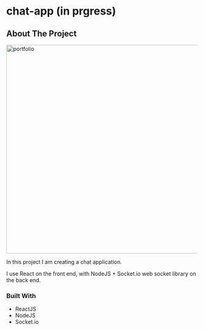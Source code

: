 # chat-app (in prgress)

<!-- ABOUT THE PROJECT -->
## About The Project

[<img align="center" alt="portfolio" width="550px" src="https://user-images.githubusercontent.com/71411560/107294019-ee2ef880-6a6c-11eb-9a13-f7d326c7402b.png" />](https://inspiring-curran-d1fe7b.netlify.app/)

In this project I am creating a chat application.

I use  React on the front end, with NodeJS + Socket.io web socket library on the back end. 


### Built With

* ReactJS
* NodeJS
* Socket.io
